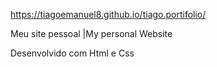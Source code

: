 https://tiagoemanuel8.github.io/tiago.portifolio/

Meu site pessoal |My personal Website

Desenvolvido com Html e Css
